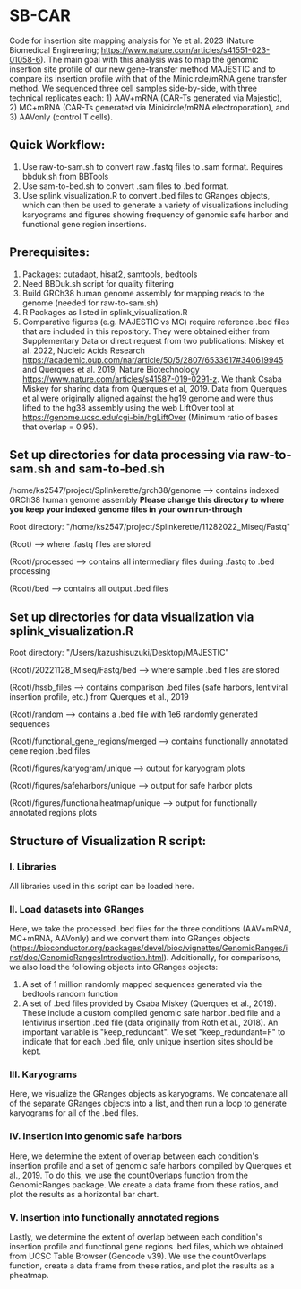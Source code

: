 # SB-CAR

Code for insertion site mapping analysis for Ye et al. 2023 (Nature Biomedical Engineering; https://www.nature.com/articles/s41551-023-01058-6). 
The main goal with this analysis was to map the genomic insertion site profile of our new gene-transfer method MAJESTIC and to compare its insertion profile with that of the Minicircle/mRNA gene transfer method. We sequenced three cell samples side-by-side, with three technical replicates each: 1) AAV+mRNA (CAR-Ts generated via Majestic), 2) MC+mRNA (CAR-Ts generated via Minicircle/mRNA electroporation), and 3) AAVonly (control T cells). 


## Quick Workflow: 
1. Use raw-to-sam.sh to convert raw .fastq files to .sam format. Requires bbduk.sh from BBTools
2. Use sam-to-bed.sh to convert .sam files to .bed format. 
3. Use splink_visualization.R to convert .bed files to GRanges objects, which can then be used to generate a variety of visualizations including karyograms and figures showing frequency of genomic safe harbor and functional gene region insertions. 


## Prerequisites:
1. Packages: cutadapt, hisat2, samtools, bedtools
2. Need BBDuk.sh script for quality filtering
3. Build GRCh38 human genome assembly for mapping reads to the genome (needed for raw-to-sam.sh)
4. R Packages as listed in splink_visualization.R
5. Comparative figures (e.g. MAJESTIC vs MC) require reference .bed files that are included in this repository. They were obtained either from Supplementary Data or direct request from two publications: Miskey et al. 2022, Nucleic Acids Research https://academic.oup.com/nar/article/50/5/2807/6533617#340619945 and Querques et al. 2019, Nature Biotechnology https://www.nature.com/articles/s41587-019-0291-z. We thank Csaba Miskey for sharing data from Querques et al, 2019. Data from Querques et al were originally aligned against the hg19 genome and were thus lifted to the hg38 assembly using the web LiftOver tool at https://genome.ucsc.edu/cgi-bin/hgLiftOver (Minimum ratio of bases that overlap = 0.95).


## Set up directories for data processing via raw-to-sam.sh and sam-to-bed.sh

/home/ks2547/project/Splinkerette/grch38/genome --> contains indexed GRCh38 human genome assembly **Please change this directory to where you keep your indexed genome files in your own run-through**

Root directory: "/home/ks2547/project/Splinkerette/11282022_Miseq/Fastq"

(Root) --> where .fastq files are stored

(Root)/processed --> contains all intermediary files during .fastq to .bed processing

(Root)/bed --> contains all output .bed files


## Set up directories for data visualization via splink_visualization.R
Root directory: "/Users/kazushisuzuki/Desktop/MAJESTIC"

(Root)/20221128_Miseq/Fastq/bed --> where sample .bed files are stored

(Root)/hssb_files --> contains comparison .bed files (safe harbors, lentiviral insertion profile, etc.) from Querques et al., 2019

(Root)/random --> contains a .bed file with 1e6 randomly generated sequences

(Root)/functional_gene_regions/merged --> contains functionally annotated gene region .bed files 

(Root)/figures/karyogram/unique --> output for karyogram plots

(Root)/figures/safeharbors/unique --> output for safe harbor plots

(Root)/figures/functionalheatmap/unique --> output for functionally annotated regions plots


## Structure of Visualization R script: 

### I. Libraries
All libraries used in this script can be loaded here. 

### II. Load datasets into GRanges
Here, we take the processed .bed files for the three conditions (AAV+mRNA, MC+mRNA, AAVonly) and we convert them into GRanges objects (https://bioconductor.org/packages/devel/bioc/vignettes/GenomicRanges/inst/doc/GenomicRangesIntroduction.html). 
Additionally, for comparisons, we also load the following objects into GRanges objects:
1. A set of 1 million randomly mapped sequences generated via the bedtools random function 
2. A set of .bed files provided by Csaba Miskey (Querques et al., 2019). These include a custom compiled genomic safe harbor .bed file and a lentivirus insertion .bed file (data originally from Roth et al., 2018).
An important variable is "keep_redundant". We set "keep_redundant=F" to indicate that for each .bed file, only unique insertion sites should be kept. 

### III. Karyograms
Here, we visualize the GRanges objects as karyograms. We concatenate all of the separate GRanges objects into a list, and then run a loop to generate karyograms for all of the .bed files. 

### IV. Insertion into genomic safe harbors
Here, we determine the extent of overlap between each condition's insertion profile and a set of genomic safe harbors compiled by Querques et al., 2019. To do this, we use the countOverlaps function from the GenomicRanges package. We create a data frame from these ratios, and plot the results as a horizontal bar chart. 

### V. Insertion into functionally annotated regions
Lastly, we determine the extent of overlap between each condition's insertion profile and functional gene regions .bed files, which we obtained from UCSC Table Browser (Gencode v39). We use the countOverlaps function, create a data frame from these ratios, and plot the results as a pheatmap. 



